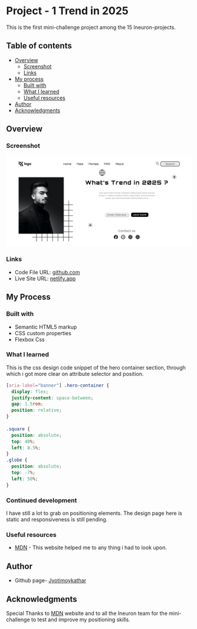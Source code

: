# Project - 1 Trend in 2025

This is the first mini-challenge project among the 15 Ineuron-projects.

## Table of contents

- [Overview](#overview)
  - [Screenshot](#screenshot)
  - [Links](#links)
- [My process](#my-process)
  - [Built with](#built-with)
  - [What I learned](#continues-development)
  - [Useful resources](#useful-resources)
- [Author](#author)
- [Acknowledgments](#acknowledgments)

## Overview

### Screenshot

![](assets/screenshot.png)

### Links

- Code File URL: [github.com](https://github.com/Jyotimoykathar/)
- Live Site URL: [netlify.app](https://)

## My Process

### Built with

- Semantic HTML5 markup
- CSS custom properties
- Flexbox Css

### What I learned

This is the css design code snippet of the hero container section, through which i got more clear on attribute selector and position.

```css
[aria-label="banner"] .hero-container {
  display: flex;
  justify-content: space-between;
  gap: 1.5rem;
  position: relative;
}

.square {
  position: absolute;
  top: 40%;
  left: 8.5%;
}
.globe {
  position: absolute;
  top: -7%;
  left: 50%;
}
```

### Continued development

I have still a lot to grab on positioning elements. The design page here is static and responsiveness is still pending.

### Useful resources

- [MDN](https://developer.mozilla.org/en-US/) - This website helped me to any thing i had to look upon.

## Author

- Github page- [Jyotimoykathar](https://github.com/Jyotimoykathar/)

## Acknowledgments

Special Thanks to [MDN](https://developer.mozilla.org/en-US/) website and to all the Ineuron team for the mini-challenge to test and improve my positioning skills.
